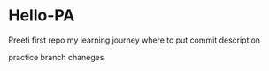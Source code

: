 # Hello-PA
Preeti first repo
my learning journey
where to put commit description

practice branch chaneges
